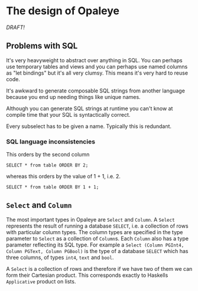 # The design of Opaleye

*DRAFT!*

## Problems with SQL

It's very heavyweight to abstract over anything in SQL.  You can
perhaps use temporary tables and views and you can perhaps use named
columns as "let bindings" but it's all very clumsy.  This means it's
very hard to reuse code.

It's awkward to generate composable SQL strings from another language
because you end up needing things like unique names.

Although you can generate SQL strings at runtime you can't know at
compile time that your SQL is syntactically correct.

Every subselect has to be given a name.  Typically this is redundant.

### SQL language inconsistencies

This orders by the second column

    SELECT * from table ORDER BY 2;

whereas this orders by the value of 1 + 1, i.e. 2.

    SELECT * from table ORDER BY 1 + 1;

## `Select` and `Column`

The most important types in Opaleye are `Select` and `Column`.  A
`Select` represents the result of running a database `SELECT`, i.e. a
collection of rows with particular column types.  The column types are
specified in the type parameter to `Select` as a collection of
`Column`s.  Each `Column` also has a type parameter reflecting its SQL
type.  For example a `Select (Column PGInt4, Column PGText, Column
PGBool)` is the type of a database `SELECT` which has three columns, of
types `int4`, `text` and `bool`.

A `Select` is a collection of rows and therefore if we have two of them
we can form their Cartesian product.  This corresponds exactly to
Haskells `Applicative` product on lists.
